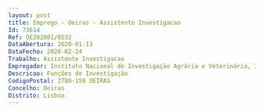 ```yaml
--- 
layout: post
title: Emprego - Oeiras - Assistente Investigacao
Id: 73614
Ref: OE202001/0532
DataAbertura: 2020-01-13
DataFecho: 2020-02-24
Trabalho: Assistente Investigacao
Empregador: Instituto Nacional de Investigação Agrária e Veterinária, I.P.
Descricao: Funções de Investigação
CodigoPostal: 2780-159 OEIRAS
Concelho: Oeiras
Distrito: Lisboa
--- 
```

